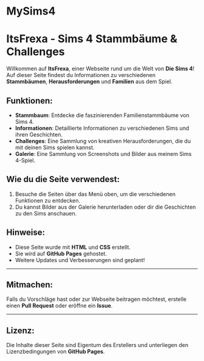 # MySims4

# ItsFrexa - Sims 4 Stammbäume & Challenges

Willkommen auf **ItsFrexa**, einer Webseite rund um die Welt von **Die Sims 4**! Auf dieser Seite findest du Informationen zu verschiedenen **Stammbäumen**, **Herausforderungen** und **Familien** aus dem Spiel.

## Funktionen:
- **Stammbaum**: Entdecke die faszinierenden Familienstammbäume von Sims 4.
- **Informationen**: Detaillierte Informationen zu verschiedenen Sims und ihren Geschichten.
- **Challenges**: Eine Sammlung von kreativen Herausforderungen, die du mit deinen Sims spielen kannst.
- **Galerie**: Eine Sammlung von Screenshots und Bilder aus meinem Sims 4-Spiel.

## Wie du die Seite verwendest:
1. Besuche die Seiten über das Menü oben, um die verschiedenen Funktionen zu entdecken.
2. Du kannst Bilder aus der Galerie herunterladen oder dir die Geschichten zu den Sims anschauen.

## Hinweise:
- Diese Seite wurde mit **HTML** und **CSS** erstellt.
- Sie wird auf **GitHub Pages** gehostet.
- Weitere Updates und Verbesserungen sind geplant!

---

## Mitmachen:
Falls du Vorschläge hast oder zur Webseite beitragen möchtest, erstelle einen **Pull Request** oder eröffne ein **Issue**.

---

## Lizenz:
Die Inhalte dieser Seite sind Eigentum des Erstellers und unterliegen den Lizenzbedingungen von **GitHub Pages**.
